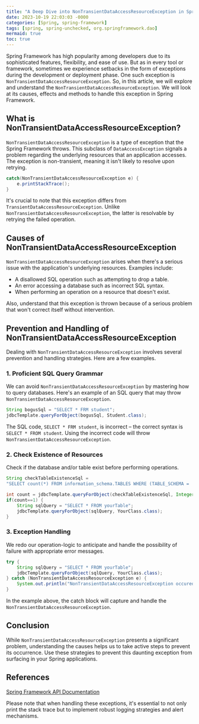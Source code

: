 ```yaml
---
title: "A Deep Dive into NonTransientDataAccessResourceException in Spring Framework"
date: 2023-10-19 22:03:03 -0000
categories: [Spring, spring-framework]
tags: [spring, spring-unchecked, org.springframework.dao]
mermaid: true
toc: true
---
```



Spring Framework has high popularity among developers due to its sophisticated features, flexibility, and ease of use. But as in every tool or framework, sometimes we experience setbacks in the form of exceptions during the development or deployment phase. One such exception is `NonTransientDataAccessResourceException`. So, in this article, we will explore and understand the `NonTransientDataAccessResourceException`. We will look at its causes, effects and methods to handle this exception in Spring Framework.

## What is NonTransientDataAccessResourceException?

`NonTransientDataAccessResourceException` is a type of exception that the Spring Framework throws. This subclass of `DataAccessException` signals a problem regarding the underlying resources that an application accesses. The exception is non-transient, meaning it isn't likely to resolve upon retrying.

```java
catch(NonTransientDataAccessResourceException e) {
    e.printStackTrace();
}
```

It's crucial to note that this exception differs from `TransientDataAccessResourceException`. Unlike `NonTransientDataAccessResourceException`, the latter is resolvable by retrying the failed operation.

## Causes of NonTransientDataAccessResourceException

`NonTransientDataAccessResourceException` arises when there's a serious issue with the application's underlying resources. Examples include:

- A disallowed SQL operation such as attempting to drop a table.
- An error accessing a database such as incorrect SQL syntax.
- When performing an operation on a resource that doesn't exist.

Also, understand that this exception is thrown because of a serious problem that won't correct itself without intervention.

## Prevention and Handling of NonTransientDataAccessResourceException

Dealing with `NonTransientDataAccessResourceException` involves several prevention and handling strategies. Here are a few examples.

### 1. Proficient SQL Query Grammar

We can avoid `NonTransientDataAccessResourceException` by mastering how to query databases. Here's an example of an SQL query that may throw `NonTransientDataAccessResourceException`.

```java
String bogusSql = "SELECT * FRM student";
jdbcTemplate.queryForObject(bogusSql, Student.class);
```

The SQL code, `SELECT * FRM student`, is incorrect – the correct syntax is `SELECT * FROM student`. Using the incorrect code will throw `NonTransientDataAccessResourceException`.

### 2. Check Existence of Resources

Check if the database and/or table exist before performing operations.

```java
String checkTableExistenceSql = 
"SELECT count(*) FROM information_schema.TABLES WHERE (TABLE_SCHEMA = 'yourSchema') AND (TABLE_NAME = 'yourTable')";

int count = jdbcTemplate.queryForObject(checkTableExistenceSql, Integer.class);
if(count==1) {
    String sqlQuery = "SELECT * FROM yourTable";
    jdbcTemplate.queryForObject(sqlQuery, YourClass.class);
} 
```

### 3. Exception Handling

We redo our operation-logic to anticipate and handle the possibility of failure with appropriate error messages.

```java
try {
    String sqlQuery = "SELECT * FROM yourTable";
    jdbcTemplate.queryForObject(sqlQuery, YourClass.class);
} catch (NonTransientDataAccessResourceException e) {
    System.out.println("NonTransientDataAccessResourceException occured: " + e.getMessage());
}
```

In the example above, the catch block will capture and handle the `NonTransientDataAccessResourceException`.

## Conclusion

While `NonTransientDataAccessResourceException` presents a significant problem, understanding the causes helps us to take active steps to prevent its occurrence. Use these strategies to prevent this daunting exception from surfacing in your Spring applications.

## References
[Spring Framework API Documentation](https://docs.spring.io/spring-framework/docs/current/javadoc-api/org/springframework/dao/NonTransientDataAccessResourceException.html)

Please note that when handling these exceptions, it's essential to not only print the stack trace but to implement robust logging strategies and alert mechanisms.
